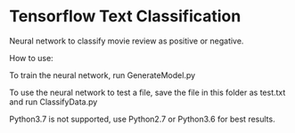 # Tensorflow Text Classification
 Neural network to classify movie review as positive or negative.

How to use:

To train the neural network, run GenerateModel.py

To use the neural network to test a file, save the file in this folder as test.txt and run ClassifyData.py

Python3.7 is not supported, use Python2.7 or Python3.6 for best results. 